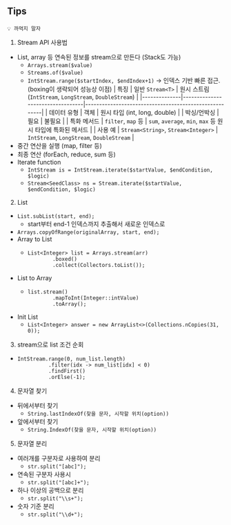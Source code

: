 ## Tips

```
💡 까먹지 말자
```

1. Stream API 사용법

- List, array 등 연속된 정보를 stream으로 만든다 (Stack도 가능)
  - `Arrays.stream($value)`
  - `Streams.of($value)`
  - `IntStream.range($startIndex, $endIndex+1)` -> 인덱스 기반 빠른 접근. (boxing이 생략되어 성능상 이점)
    | 특징         | 일반 `Stream<T>`                 | 원시 스트림 (`IntStream`, `LongStream`, `DoubleStream`) |
    |--------------|----------------------------------|-------------------------------------------------------|
    | 데이터 유형  | 객체                             | 원시 타입 (int, long, double)                         |
    | 박싱/언박싱  | 필요                             | 불필요                                                |
    | 특화 메서드  | `filter`, `map` 등               | `sum`, `average`, `min`, `max` 등 원시 타입에 특화된 메서드 |
    | 사용 예      | `Stream<String>`, `Stream<Integer>` | `IntStream`, `LongStream`, `DoubleStream`            |
- 중간 연산을 실행 (map, filter 등)
- 최종 연산 (forEach, reduce, sum 등)
- Iterate function
  - `IntStream is = IntStream.iterate($startValue, $endCondition, $logic)`
  - `Stream<SeedClass> ns = Stream.iterate($startValue, $endCondition, $logic)`
 
2. List

- `List.subList(start, end);`
  - start부터 end-1 인덱스까지 추출해서 새로운 인덱스로
- `Arrays.copyOfRange(originalArray, start, end);`
- Array to List
  - ```
    List<Integer> list = Arrays.stream(arr)
            .boxed()
            .collect(Collectors.toList());
    ```
- List to Array
  - ```
    list.stream()
            .mapToInt(Integer::intValue)
            .toArray();
    ```
- Init List
  - `List<Integer> answer = new ArrayList<>(Collections.nCopies(31, 0));`

3. stream으로 list 조건 순회
- ```
  IntStream.range(0, num_list.length)
            .filter(idx -> num_list[idx] < 0)
            .findFirst()
            .orElse(-1);
  ```

4. 문자열 찾기
- 뒤에서부터 찾기
  - `String.lastIndexOf(찾을 문자, 시작할 위치(option))`
- 앞에서부터 찾기
  - `String.IndexOf(찾을 문자, 시작할 위치(option))`

5. 문자열 분리
- 여러개를 구분자로 사용하여 분리
  - `str.split("[abc]");`
- 연속된 구분자 사용시
  - `str.split("[abc]+");`
- 하나 이상의 공백으로 분리
  - `str.split("\\s+");`
- 숫자 기준 분리
  - `str.split("\\d+");`
